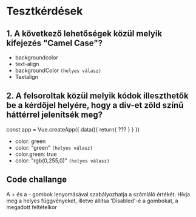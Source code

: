 # Tesztkérdések

## 1. A következő lehetőségek közül melyik kifejezés "Camel Case"?
- backgroundcolor
- text-align
- backgroundColor `(helyes válasz)`
- Textalign

## 2. A felsoroltak közül melyik kódok illeszthetők be a kérdőjel helyére, hogy a div-et zöld színű háttérrel jelenítsék meg?
<div :style="{ background-color: color }">

const app = Vue.createApp({
        data(){
            return{
                ???
            }
        }
})

- color: green
- color: "green" `(helyes válasz)`
- color.green: true
- color: "rgb(0,255,0)" `(helyes válasz)`

## Code challange
A + és a - gombok lenyomásával szabályozhatja a számláló értékét. Hívja meg a helyes függvényeket, illetve állítsa 'Disabled'-é a gombokat, a megadott feltételkor 